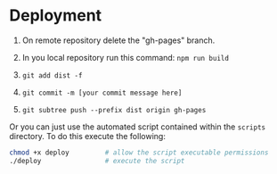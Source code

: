 # Deployment

1. On remote repository delete the "gh-pages" branch. 

2. In you local repository run this command: `npm run build`

3. `git add dist -f`

4. `git commit -m [your commit message here]` 

5. `git subtree push --prefix dist origin gh-pages`

Or you can just use the automated script contained within the `scripts` directory. To do this execute the following:
```sh
chmod +x deploy         # allow the script executable permissions
./deploy                # execute the script
```

